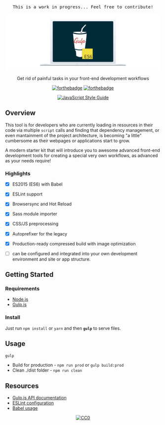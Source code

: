 <pre align="center">This is a work in progress... Feel free to contribute!</pre>

<div align="center">
  <img width="800" src="./src/img/header.png" alt="gulpflow" />
  <p>Get rid of painful tasks in your front-end development workflows</p>
</div>

<div align="center">

[![forthebadge](http://forthebadge.com/images/badges/uses-js.svg)](https://gulpjs.com)
[![forthebadge](http://forthebadge.com/images/badges/60-percent-of-the-time-works-every-time.svg)](http://www.whoisjorge.me)

[![JavaScript Style Guide](https://cdn.rawgit.com/standard/standard/master/badge.svg)](https://github.com/standard/standard)

</div>


## Overview

This tool is for developers who are currently loading in resources in their code via multiple `script` calls and finding that dependency management, or even mantainment of the project architecture, is becoming "a little" cumbersome as their webpages or applications start to grow.

A modern starter kit that will introduce you to awesome advanced front-end development tools for creating a special very own workflows, as advanced as your needs require!

### Highlights

- [X] ES2015 (ES6) with Babel
- [X] ESLint support
- [X] Browsersync and Hot Reload
- [X] Sass module importer
- [X] CSS/JS preprocessing
- [X] Autoprefixer for the legacy
- [X] Production-ready compressed build with image optimization
- [ ] can be configured and integrated into your own development environment and site or app structure.


## Getting Started


### Requirements

- [Node.js](nodejs.org)
- [Gulp.js](gulpjs.com)

### Install

Just run `npm install` or `yarn` and then <code>**gulp**</code> to serve files.


## Usage

`gulp`
- Build for production - `npm run prod` or `gulp build:prod`
- Clean ./dist folder - `npm run clean`




## Resources

- [Gulp.js API documentation](https://github.com/gulpjs/gulp/blob/master/docs/API.md)
- [ESLint configuration](http://eslint.org/docs/user-guide/configuring)
- [Babel usage](https://babeljs.io/)


<!-- License -->
<div align="center"><a href="/LICENSE"><img src="http://mirrors.creativecommons.org/presskit/buttons/88x31/svg/cc-zero.svg" alt="CC0" /></a></div>
<!-- End -->